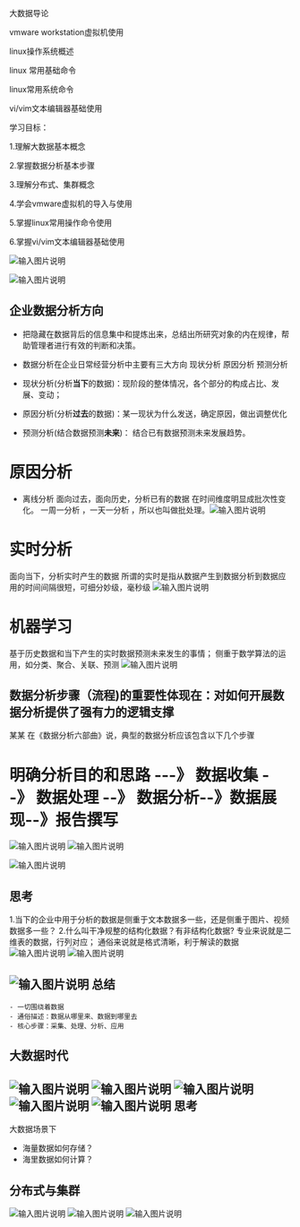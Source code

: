 

 大数据导论

 vmware workstation虚拟机使用

linux操作系统概述

linux 常用基础命令

linux常用系统命令

vi/vim文本编辑器基础使用


  学习目标：
 
1.理解大数据基本概念

2.掌握数据分析基本步骤

3.理解分布式、集群概念

4.学会vmware虚拟机的导入与使用

5.掌握linux常用操作命令使用

6.掌握vi/vim文本编辑器基础使用


![输入图片说明](/imgs/2024-01-01/GG9fkI95ajKJwxOy.png)

![输入图片说明](/imgs/2024-01-01/KEkOVORv5zYsM4uE.png)

企业数据分析方向
--

- 把隐藏在数据背后的信息集中和提炼出来，总结出所研究对象的内在规律，帮助管理者进行有效的判断和决策。
- 数据分析在企业日常经营分析中主要有三大方向
现状分析  原因分析 预测分析

- 现状分析(分析**当下**的数据)：现阶段的整体情况，各个部分的构成占比、发展、变动；
- 原因分析(分析**过去**的数据)：某一现状为什么发送，确定原因，做出调整优化
- 预测分析(结合数据预测**未来**)： 结合已有数据预测未来发展趋势。


# 原因分析
- 离线分析 
面向过去，面向历史，分析已有的数据
在时间维度明显成批次性变化。 一周一分析 ，一天一分析 ，所以也叫做批处理。![输入图片说明](/imgs/2024-01-01/vh6v7b2JeynE9mYg.png)
# 实时分析
面向当下，分析实时产生的数据
所谓的实时是指从数据产生到数据分析到数据应用的时间间隔很短，可细分妙级，毫秒级
![输入图片说明](/imgs/2024-01-01/bYfzvMywaasvxYpE.png)
# 机器学习
基于历史数据和当下产生的实时数据预测未来发生的事情；
侧重于数学算法的运用，如分类、聚合、关联、预测
![输入图片说明](/imgs/2024-01-01/zwZCe3RqL3mRJq6x.png)

数据分析步骤（流程)的重要性体现在：对如何开展数据分析提供了强有力的逻辑支撑
--
某某 在《数据分析六部曲》说，典型的数据分析应该包含以下几个步骤

# 明确分析目的和思路 ---》 数据收集 --》 数据处理 --》 数据分析--》数据展现--》报告撰写
![输入图片说明](/imgs/2024-01-01/NqZv5zEy8TWra4hg.png)
![输入图片说明](/imgs/2024-01-01/Gwb0exHvV4T1f7pI.png)

![输入图片说明](/imgs/2024-01-01/P6N19Y9P4tI5oVsS.png)

思考
--
1.当下的企业中用于分析的数据是侧重于文本数据多一些，还是侧重于图片、视频数据多一些？
2.什么叫干净规整的结构化数据？有非结构化数据?
  专业来说就是二维表的数据，行列对应；
  通俗来说就是格式清晰，利于解读的数据
![输入图片说明](/imgs/2024-01-01/eGjeDIlhaMl0Ma16.png)
![输入图片说明](/imgs/2024-01-01/MgTtrH0C0G85qs0N.png)

![输入图片说明](/imgs/2024-01-01/0HoLzVzjLCzMarf6.png)
总结
--
```
- 一切围绕着数据
- 通俗描述：数据从哪里来、数据到哪里去
- 核心步骤：采集、处理、分析、应用
```
大数据时代
--
![输入图片说明](/imgs/2024-01-01/GSVwDfFEP02svjca.png)
![输入图片说明](/imgs/2024-01-01/8BgAsMkLklHTNO13.png)
![输入图片说明](/imgs/2024-01-01/SZ9VeR2cm5JSywdO.png)
![输入图片说明](/imgs/2024-01-01/QuK5UIxLVQdv4lCs.png)
![输入图片说明](/imgs/2024-01-01/teDfWDH4X5eKNSlE.png)
思考
--
大数据场景下
- 海量数据如何存储？
- 海里数据如何计算？


分布式与集群
--
![输入图片说明](/imgs/2024-01-01/tLYMv8ZETjrr66nc.png)
![输入图片说明](/imgs/2024-01-01/QJFTHJrtbGLKnwzp.png)
![输入图片说明](/imgs/2024-01-01/6gnovPJsataSqiOP.png)



<!--stackedit_data:
eyJoaXN0b3J5IjpbODcxMjUxMzIyLDM0NzMxNTkwLC01NzI5NT
c3MTEsLTE1NDk1MzEzMjksNDQwOTA1NjE5XX0=
-->